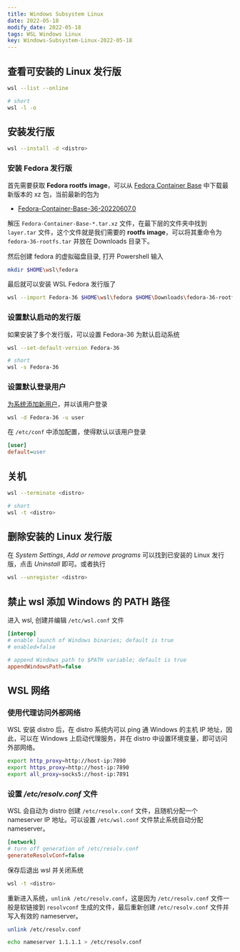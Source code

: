 ```yaml
---
title: Windows Subsystem Linux
date: 2022-05-18 
modify_date: 2022-05-18 
tags: WSL Windows Linux
key: Windows-Subsystem-Linux-2022-05-18
---
```


## 查看可安装的 Linux 发行版

```bash
wsl --list --online

# short
wsl -l -o
```

## 安装发行版

```bash
wsl --install -d <distro>
```

### 安装 Fedora 发行版

首先需要获取 **Fedora rootfs image**，可以从 [Fedora Container Base](https://koji.fedoraproject.org/koji/packageinfo?packageID=26387) 中下载最新版本的 xz 包，当前最新的包为

- [Fedora-Container-Base-36-20220607.0](https://koji.fedoraproject.org/koji/buildinfo?buildID=1977370)

解压 `Fedora-Container-Base-*.tar.xz` 文件，在最下层的文件夹中找到 `layer.tar` 文件，这个文件就是我们需要的 **rootfs image**，可以将其重命令为 `fedora-36-rootfs.tar` 并放在 Downloads 目录下。

然后创建 fedora 的虚拟磁盘目录, 打开 Powershell 输入

```sh
mkdir $HOME\wsl\fedora
```

最后就可以安装 WSL Fedora 发行版了

```sh
wsl --import Fedora-36 $HOME\wsl\fedora $HOME\Downloads\fedora-36-rootfs.tar
```

<!--more-->

### 设置默认启动的发行版

如果安装了多个发行版，可以设置 Fedora-36 为默认启动系统

```bash
wsl --set-default-version Fedora-36

# short
wsl -s Fedora-36
```

### 设置默认登录用户

[为系统添加新用户](https://iguoli.github.io/2017/05/18/Linux-System-Provision.html#为系统添加新用户)，并以该用户登录

```bash
wsl -d Fedora-36 -u user
```

在 `/etc/conf` 中添加配置，使得默认以该用户登录

```ini
[user]
default=user
```

## 关机

```bash
wsl --terminate <distro>

# short
wsl -t <distro>
```

## 删除安装的 Linux 发行版

在 *System Settings*, *Add or remove programs* 可以找到已安装的 Linux 发行版，点击 *Uninstall* 即可。或者执行

```bash
wsl --unregister <distro>
```

## 禁止 wsl 添加 Windows 的 PATH 路径

进入 wsl, 创建并编辑 `/etc/wsl.conf` 文件

```ini
[interop]
# enable launch of Windows binaries; default is true
# enabled=false

# append Windows path to $PATH variable; default is true
appendWindowsPath=false
```

## WSL 网络

### 使用代理访问外部网络

WSL 安装 distro 后，在 distro 系统内可以 ping 通 Windows 的主机 IP 地址，因此，可以在 Windows 上启动代理服务，并在 distro 中设置环境变量，即可访问外部网络。

```bash
export http_proxy=http://host-ip:7890
export https_proxy=http://host-ip:7890
export all_proxy=socks5://host-ip:7891
```

### 设置 */etc/resolv.conf* 文件

WSL 会自动为 distro 创建 `/etc/resolv.conf` 文件，且随机分配一个 nameserver IP 地址。可以设置 `/etc/wsl.conf` 文件禁止系统自动分配 nameserver。

```ini
[network]
# turn off generation of /etc/resolv.conf
generateResolvConf=false
```

保存后退出 wsl 并关闭系统

```bash
wsl -t <distro>
```

重新进入系统，`unlink /etc/resolv.conf`，这是因为 `/etc/resolv.conf` 文件一般是软链接到 `resolvconf` 生成的文件，最后重新创建 `/etc/resolv.conf` 文件并写入有效的 nameserver。

```bash
unlink /etc/resolv.conf

echo nameserver 1.1.1.1 > /etc/resolv.conf
```
